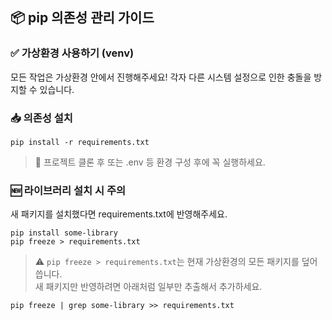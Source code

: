 ## 📦 pip 의존성 관리 가이드

### ✅ 가상환경 사용하기 (venv)

모든 작업은 가상환경 안에서 진행해주세요!
각자 다른 시스템 설정으로 인한 충돌을 방지할 수 있습니다.

### 📥 의존성 설치

```
pip install -r requirements.txt
```
> 🔁 프로젝트 클론 후 또는 .env 등 환경 구성 후에 꼭 실행하세요.

### 🆕 라이브러리 설치 시 주의

새 패키지를 설치했다면 requirements.txt에 반영해주세요. 

```
pip install some-library
pip freeze > requirements.txt
```

> ⚠️ `pip freeze > requirements.txt`는 현재 가상환경의 모든 패키지를 덮어씁니다.<br> 
>         새 패키지만 반영하려면 아래처럼 일부만 추출해서 추가하세요. 
```
pip freeze | grep some-library >> requirements.txt
```